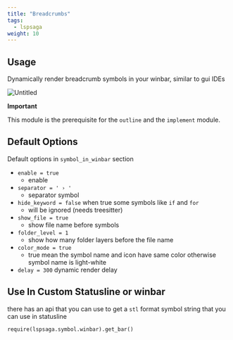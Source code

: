 ```yaml
---
title: "Breadcrumbs"
tags:
  - lspsaga
weight: 10
---
```


## Usage

Dynamically render breadcrumb symbols in your winbar, similar to gui IDEs

![Untitled](https://github.com/nvimdev/lspsaga.nvim/assets/41671631/2541c09d-9b5b-4b14-9e4b-d66095e07ba0)

**Important**

This module is the prerequisite for the `outline` and the `implement` module.

## Default Options

Default options in `symbol_in_winbar` section

- `enable = true`
  - enable
- `separator = ' › '`
  - separator symbol
- `hide_keyword = false` when true some symbols like `if` and `for`
  - will be ignored (needs treesitter)
- `show_file = true`
  - show file name before symbols
- `folder_level = 1`
  - show how many folder layers before the file name
- `color_mode = true`
  - true mean the symbol name and icon have same color otherwise symbol name is light-white
- `delay = 300` dynamic render delay

## Use In Custom Statusline or winbar

there has an api that you can use to get a `stl` format symbol string that you can use in statusline

`require(lspsaga.symbol.winbar).get_bar()`

